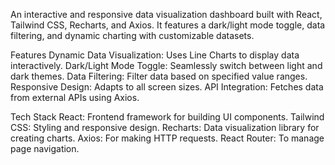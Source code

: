 An interactive and responsive data visualization dashboard built with React, Tailwind CSS, Recharts, and Axios. It features a dark/light mode toggle, data filtering, and dynamic charting with customizable datasets.

Features 
Dynamic Data Visualization: Uses Line Charts to display data interactively.
Dark/Light Mode Toggle: Seamlessly switch between light and dark themes.
Data Filtering: Filter data based on specified value ranges.
Responsive Design: Adapts to all screen sizes.
API Integration: Fetches data from external APIs using Axios.

Tech Stack 
React: Frontend framework for building UI components.
Tailwind CSS: Styling and responsive design.
Recharts: Data visualization library for creating charts.
Axios: For making HTTP requests.
React Router: To manage page navigation.
